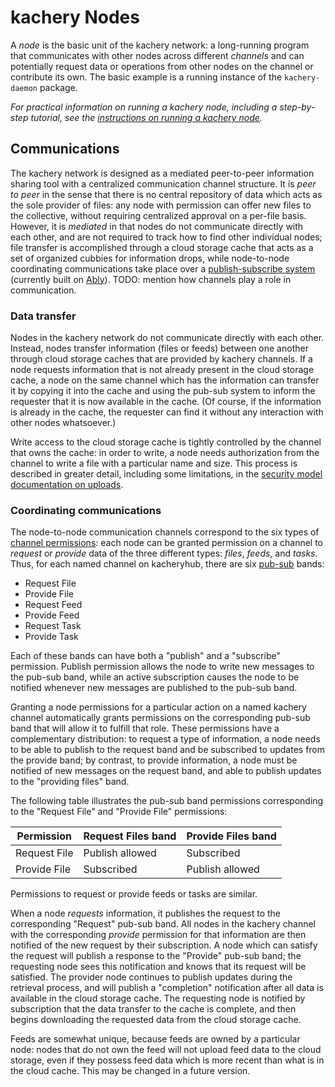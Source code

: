 # kachery Nodes

A *node* is the basic unit of the kachery network: a long-running program that
communicates with other nodes across different *channels* and can potentially
request data or operations from other nodes on the channel or contribute its own.
The basic example is a running instance of the `kachery-daemon` package.

*For practical information on running a kachery node, including a step-by-step tutorial,
see the [instructions on running a kachery node](./kacheryhub-markdown/hostKacheryNode.md).*

## Communications

The kachery network is designed as a mediated peer-to-peer information sharing tool
with a centralized communication channel structure.
It is *peer to peer* in the sense that there is no central repository
of data which acts as the sole provider of files: any node with permission can
offer new files to the collective, without requiring centralized approval on
a per-file basis. However, it is *mediated* in that nodes do not communicate directly
with each other, and are not required to track how to find other individual nodes;
file transfer is accomplished through a cloud storage cache that acts as a set of
organized cubbies for information drops, while node-to-node coordinating communications
take place over a
[publish-subscribe system](https://en.wikipedia.org/wiki/Publish-subscribe_pattern)
(currently built on [Ably](https://ably.com/pub-sub-messaging)). TODO: mention how channels play a role in communication.

### Data transfer

Nodes in the kachery network do not communicate directly with each other. Instead, nodes
transfer information (files or feeds) between one another through cloud storage caches that are provided by kachery channels.
If a node requests information that is not already present in the cloud storage cache,
a node on the same channel which has the information can transfer it by copying it into the cache and using
the pub-sub system to inform the requester that it is now available in the cache. (Of
course, if the information is already in the cache, the requester can find it without
any interaction with other nodes whatsoever.)

Write access to the cloud storage cache is tightly controlled by the channel that owns the cache: in order to write,
a node needs authorization from the channel to write a file with a particular name and size. This
process is described in greater detail, including some limitations, in the
[security model documentation on uploads](./security.md#Uploads).

### Coordinating communications

The node-to-node communication channels correspond to the six types of
[channel permissions](./security.md#Permissions): each node can be granted
permission on a channel to *request* or *provide* data of the three different types:
*files*, *feeds*, and *tasks*. Thus, for each named channel on kacheryhub,
there are six [pub-sub](./pub-sub.md) bands:

* Request File
* Provide File
* Request Feed
* Provide Feed
* Request Task
* Provide Task

Each of these bands can have both a "publish" and a "subscribe" permission.
Publish permission allows the node to write new messages to the pub-sub band,
while an active subscription causes the node to be notified whenever new
messages are published to the pub-sub band.

Granting a node permissions for a particular action on a named kachery
channel automatically grants permissions on the corresponding pub-sub
band that will allow it to fulfill that role. These permissions
have a complementary distribution: to request a type of information,
a node needs to be able to publish to the request band and be subscribed
to updates from the provide band; by contrast, to provide information,
a node must be notified of new messages on the request band, and able
to publish updates to the "providing files" band.

The following table illustrates the pub-sub band permissions corresponding
to the "Request File" and "Provide File" permissions:

| Permission   | Request Files band | Provide Files band |
|--------------|-----------------------|-----------------------|
| Request File | Publish allowed       | Subscribed            |
| Provide File | Subscribed            | Publish allowed       |

Permissions to request or provide feeds or tasks are similar.

When a node *requests* information, it publishes the request to the
corresponding "Request" pub-sub band. All nodes in the kachery channel with the corresponding
*provide* permission for that information are then notified of the new
request by their subscription. A node which can satisfy the request
will publish a response to the "Provide" pub-sub band; the requesting node
sees this notification and knows that its request will be satisfied.
The provider node continues to publish updates during the retrieval
process, and will publish a "completion" notification after all data
is available in the cloud storage cache. The requesting node is
notified by subscription that the data transfer to the cache is complete,
and then begins downloading the requested data from the cloud storage cache.

Feeds are somewhat unique, because feeds are owned by a particular node:
nodes that do not own the feed will not upload feed data to the cloud
storage, even if they possess feed data which is more recent than what is
in the cloud cache. This may be changed in a future version.
